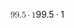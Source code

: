 <span class="katex"><span class="katex-mathml"><math xmlns="http://www.w3.org/1998/Math/MathML"><semantics><mrow><mn>99.5</mn><mo>⋅</mo><mn>1</mn></mrow><annotation encoding="application/x-tex">99.5 \cdot 1</annotation></semantics></math></span><span class="katex-html" aria-hidden="true"><span class="base"><span class="strut" style="height:0.64444em;vertical-align:0em;"></span><span class="mord">9</span><span class="mord">9</span><span class="mord">.</span><span class="mord">5</span><span class="mspace" style="margin-right:0.2222222222222222em;"></span><span class="mbin">⋅</span><span class="mspace" style="margin-right:0.2222222222222222em;"></span></span><span class="base"><span class="strut" style="height:0.64444em;vertical-align:0em;"></span><span class="mord">1</span></span></span></span>